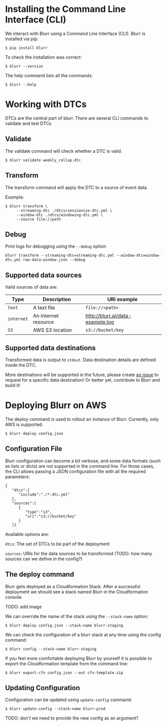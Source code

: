 # Installing the Command Line Interface (CLI)

We interact with Blurr using a Command Line Interface (CLI). Blurr is installed via pip:

`$ pip install blurr`

To check the installation was correct:

`$ blurr --version`

The help command lists all the commands:

`$ blurr --help`

# Working with DTCs

DTCs are the central part of blurr. There are several CLI commands to validate and test DTCs

## Validate

The validate command will check whether a DTC is valid.

`$ blurr validate weekly_rollup.dtc`

## Transform

The transform command will apply the DTC to a source of event data.

Example:

```
$ blurr transform \
     --streaming-dtc ./dtcs/sessionize-dtc.yml \
     --window-dtc ./dtcs/windowing-dtc.yml \
     --source file://path
```

## Debug

Print logs for debugging using the `--debug` option

`blurr transform --streaming-dtc=streaming-dtc.yml --window-dtc=window-dtc.yml raw-data-window.json --debug`

## Supported data sources

Valid sources of data are:

Type | Description | URI example
---- | ----------- | -----------
`text` | A text file | `file://<path>`
`internet` | An internet resource | http://blurr.ai/data-example.log
`S3` | AWS S3 location | `s3://bucket/key`

## Supported data destinations

Transformed data is output to `stdout`. Data destination details are defined inside the DTC.

More destinations will be supported in the future, please create [an issue](https://github.com/productml/blurr/issues/new) to request for a specific data destination! Or better yet, contribute to Blurr and build it!

# Deploying Blurr on AWS

The deploy command is used to rollout an instance of Blurr. Currently, only AWS is supported.

`$ blurr deploy config.json`

## Configuration File

Blurr configuration can become a bit verbose, and some data formats (such as lists or dicts) are not supported in the command line. For those cases, the CLI allows passing a JSON configuration file with all the required parameters:

```
{
   "dtcs":{
      "include":"./*-dtc.yml"
   },
   "sources":[
      {
         "type":"s3",
         "uri":"s3://bucket/key"
      }
   ]}
```

Available options are:

`dtcs`: The set of DTCs to be part of the deployment

`sources`: URIs for the data sources to be transformed (TODO: how many sources can we define in the config?)

## The deploy command

Blurr gets deployed as a Cloudformation Stack. After a successful deployment we should see a stack named Blurr in the Cloudformation console.

TODO: add image

We can override the name of the stack using the `--stack-name` option:

`$ blurr deploy config.json --stack-name blurr-staging`

We can check the configuration of a blurr stack at any time using the config command:

`$ blurr config --stack-name blurr-staging`

If you feel more comfortable deploying Blurr by yourself it is possible to export the Cloudformation template from the command line:

`$ blurr export-cfn config.json --out cfn-template.zip`

## Updating Configuration

Configuration can be updated using `update-config` command:

`$ blurr update-config --stack-name blurr-prod`

TODO: don't we need to provide the new config as an argument?
